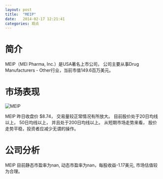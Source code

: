 ```yaml
---
layout: post
title:  "MEIP"
date:   2014-02-17 12:21:41
categories: 观点
---
```


# 简介
MEIP（MEI Pharma, Inc.）是USA著名上市公司，
公司主要从事Drug Manufacturers - Other行业，当前市值149.6百万美元。

# 市场表现

![MEIP](http://finviz.com/chart.ashx?t=MEIP&ty=c&ta=1&p=d&s=l)

MEIP 昨日收盘价 $8.74，
交易量较正常情况有所放大。
目前股价处于20日均线以上，
50日均线以上，
并且处于200日均线以上。
从短期市场走势来看，
股价走势平稳，投资者应减少无谓的操作。

# 公司分析
MEIP 目前静态市盈率为nan, 动态市盈率为nan，每股收益-1.17美元,
市场估值较为合理。
